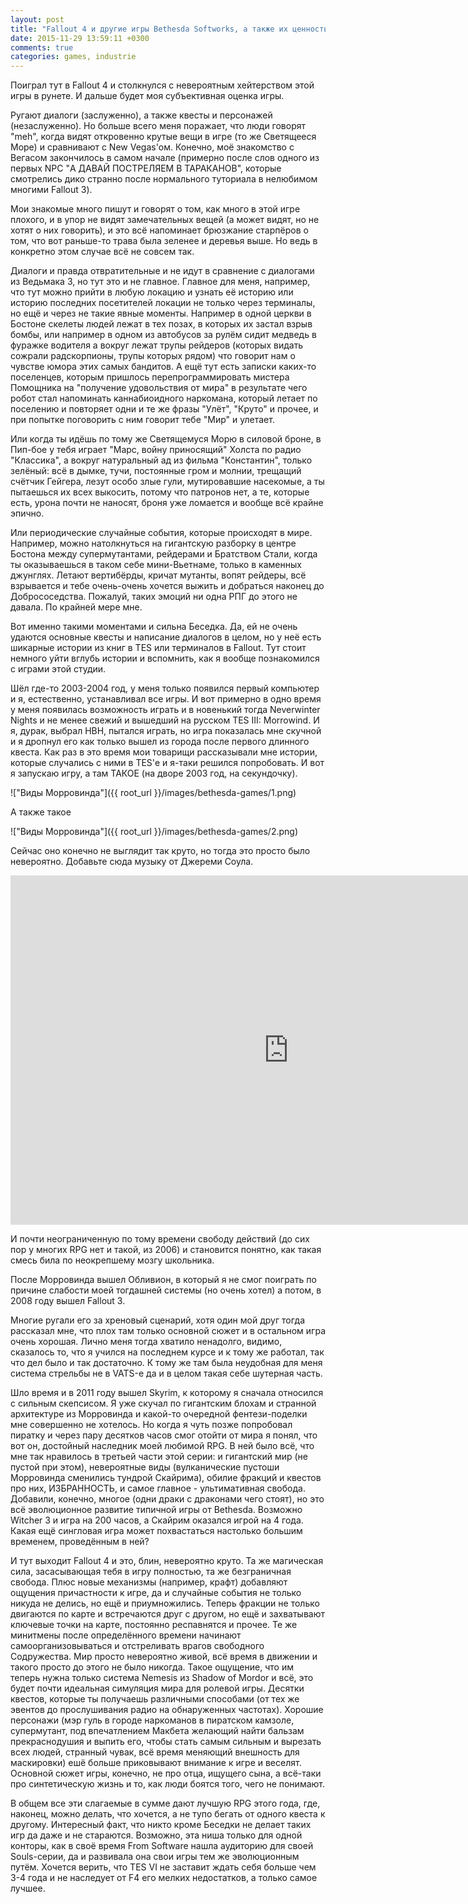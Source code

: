 ```yaml
---
layout: post
title: "Fallout 4 и другие игры Bethesda Softworks, а также их ценность для индустрии"
date: 2015-11-29 13:59:11 +0300
comments: true
categories: games, industrie
---
```


Поиграл тут в Fallout 4 и столкнулся с невероятным хейтерством этой игры в рунете. И дальше будет моя субъективная оценка игры.

<!--more-->

Ругают диалоги (заслуженно), а также квесты и персонажей (незаслуженно). Но больше всего меня поражает, что люди говорят "meh", когда видят откровенно крутые вещи в игре (то же Светящееся Море) и сравнивают с New Vegas'ом. Конечно, моё знакомство с Вегасом закончилось в самом начале (примерно после слов одного из первых NPC "А ДАВАЙ ПОСТРЕЛЯЕМ В ТАРАКАНОВ", которые смотрелись дико странно после нормального туториала в нелюбимом многими Fallout 3).

Мои знакомые много пишут и говорят о том, как много в этой игре плохого, и в упор не видят замечательных вещей (а может видят, но не хотят о них говорить), и это всё напоминает брюзжание старпёров о том, что вот раньше-то трава была зеленее и деревья выше. Но ведь в конкретно этом случае всё не совсем так.

Диалоги и правда отвратительные и не идут в сравнение с диалогами из Ведьмака 3, но тут это и не главное. Главное для меня, например, что тут можно прийти в любую локацию и узнать её историю или историю последних посетителей локации не только через терминалы, но ещё и через не такие явные моменты. Например в одной церкви в Бостоне скелеты людей лежат в тех позах, в которых их застал взрыв бомбы, или например в одном из автобусов за рулём сидит медведь в фуражке водителя а вокруг лежат трупы рейдеров (которых видать сожрали радскорпионы, трупы которых рядом) что говорит нам о чувстве юмора этих самых бандитов. А ещё тут есть записки каких-то поселенцев, которым пришлось перепрограммировать мистера Помощника на "получение удовольствия от мира" в результате чего робот стал напоминать каннабиоидного наркомана, который летает по поселению и повторяет одни и те же фразы "Улёт", "Круто" и прочее, и при попытке поговорить с ним говорит тебе "Мир" и улетает.

Или когда ты идёшь по тому же Светящемуся Морю в силовой броне, в Пип-бое у тебя играет "Марс, войну приносящий" Холста по радио "Классика", а вокруг натуральный ад из фильма "Константин", только зелёный: всё в дымке, тучи, постоянные гром и молнии, трещащий счётчик Гейгера, лезут особо злые гули, мутировавшие насекомые, а ты пытаешься их всех выкосить, потому что патронов нет, а те, которые есть, урона почти не наносят, броня уже ломается и вообще всё крайне эпично.

Или периодические случайные события, которые происходят в мире. Например, можно натолкнуться на гигантскую разборку в центре Бостона между супермутантами, рейдерами и Братством Стали, когда ты оказываешься в таком себе мини-Вьетнаме, только в каменных джунглях. Летают вертибёрды, кричат мутанты, вопят рейдеры, всё взрывается и тебе очень-очень хочется выжить и добраться наконец до Добрососедства. Пожалуй, таких эмоций ни одна РПГ до этого не давала. По крайней мере мне.

Вот именно такими моментами и сильна Беседка. Да, ей не очень удаются основные квесты и написание диалогов в целом, но у неё есть шикарные истории из книг в TES или терминалов в Fallout. Тут стоит немного уйти вглубь истории и вспомнить, как я вообще познакомился с играми этой студии.

Шёл где-то 2003-2004 год, у меня только появился первый компьютер и я, естественно, устанавливал все игры. И вот примерно в одно время у меня появилась возможность играть и в новенький тогда Neverwinter Nights и не менее свежий и вышедший на русском TES III: Morrowind. И я, дурак, выбрал НВН, пытался играть, но игра показалась мне скучной и я дропнул его как только вышел из города после первого длинного квеста. Как раз в это время мои товарищи рассказывали мне истории, которые случались с ними в TES'е и я-таки решился попробовать. И вот я запускаю игру, а там ТАКОЕ (на дворе 2003 год, на секундочку).

!["Виды Морровинда"]({{ root_url }}/images/bethesda-games/1.png)

А также такое

!["Виды Морровинда"]({{ root_url }}/images/bethesda-games/2.png)

Сейчас оно конечно не выглядит так круто, но тогда это просто было невероятно. Добавьте сюда музыку от Джереми Соула.

<iframe width="889" height="559" src="https://www.youtube.com/embed/xULTMMgwLuo" frameborder="0" allowfullscreen></iframe>

И почти неограниченную по тому времени свободу действий (до сих пор у многих RPG нет и такой, из 2006) и становится понятно, как такая смесь била по неокрепшему мозгу школьника.

После Морровинда вышел Обливион, в который я не смог поиграть по причине слабости моей тогдашней системы (но очень хотел) а потом, в 2008 году вышел Fallout 3.

Многие ругали его за хреновый сценарий, хотя один мой друг тогда рассказал мне, что плох там только основной сюжет и в остальном игра очень хорошая. Лично меня тогда хватило ненадолго, видимо, сказалось то, что я учился на последнем курсе и к тому же работал, так что дел было и так достаточно. К тому же там была неудобная для меня система стрельбы не в VATS-е да и в целом такая себе шутерная часть.

Шло время и в 2011 году вышел Skyrim, к которому я сначала относился с сильным скепсисом. Я уже скучал по гигантским блохам и странной архитектуре из Морровинда и какой-то очередной фентези-поделки мне совершенно не хотелось. Но когда я чуть позже попробовал пиратку и через пару десятков часов смог отойти от мира я понял, что вот он, достойный наследник моей любимой RPG. В ней было всё, что мне так нравилось в третьей части этой серии: и гигантский мир (не пустой при этом), невероятные виды (вулканические пустоши Морровинда сменились тундрой Скайрима), обилие фракций и квестов про них, ИЗБРАННОСТЬ, и самое главное - ультимативная свобода. Добавили, конечно, многое (одни драки с драконами чего стоят), но это всё эволюционное развитие типичной игры от Bethesda. Возможно Witcher 3 и игра на 200 часов, а Скайрим оказался игрой на 4 года. Какая ещё сингловая игра может похвастаться настолько большим временем, проведённым в ней?

И тут выходит Fallout 4 и это, блин, невероятно круто. Та же магическая сила, засасывающая тебя в игру полностью, та же безграничная свобода. Плюс новые механизмы (например, крафт) добавляют ощущения причастности к игре, да и случайные события не только никуда не делись, но ещё и приумножились. Теперь фракции не только двигаются по карте и встречаются друг с другом, но ещё и захватывают ключевые точки на карте, постоянно респавнятся и прочее. Те же минитмены после определённого времени начинают самоорганизовываться и отстреливать врагов свободного Содружества. Мир просто невероятно живой, всё время в движении и такого просто до этого не было никогда. Такое ощущение, что им теперь нужна только система Nemesis из Shadow of Mordor и всё, это будет почти идеальная симуляция мира для ролевой игры. Десятки квестов, которые ты получаешь различными способами (от тех же эвентов до прослушивания радио на обнаруженных частотах). Хорошие персонажи (мэр гуль в городе наркоманов в пиратском камзоле, супермутант, под впечатлением Макбета желающий найти бальзам прекраснодушия и выпить его, чтобы стать самым сильным и вырезать всех людей, странный чувак, всё время меняющий внешность для маскировки) ешё больше приковывают внимание к игре и веселят. Основной сюжет игры, конечно, не про отца, ищущего сына, а всё-таки про синтетическую жизнь и то, как люди боятся того, чего не понимают.

В общем все эти слагаемые в сумме дают лучшую RPG этого года, где, наконец, можно делать, что хочется, а не тупо бегать от одного квеста к другому. Интересный факт, что никто кроме Беседки не делает таких игр да даже и не стараются. Возможно, эта ниша только для одной конторы, как в своё время From Software нашла аудиторию для своей Souls-серии, да и развивала она свои игры тем же эволюционным путём. Хочется верить, что TES VI не заставит ждать себя больше чем 3-4 года и не наследует от F4 его мелких недостатков, а только самое лучшее.
